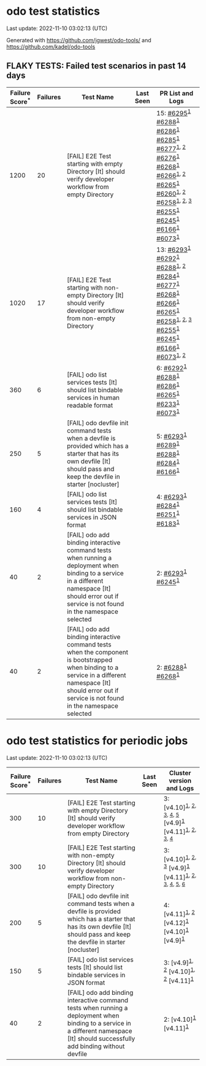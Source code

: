 # odo test statistics
Last update: 2022-11-10 03:02:13 (UTC)

Generated with https://github.com/jgwest/odo-tools/ and https://github.com/kadel/odo-tools
## FLAKY TESTS: Failed test scenarios in past 14 days
| Failure Score<sup>*</sup> | Failures | Test Name | Last Seen | PR List and Logs 
|---|---|---|---|---|
| 1200 | 20 | [FAIL] E2E Test starting with empty Directory [It] should verify developer workflow from empty Directory |  | 15: [#6295](https://github.com/openshift/odo/pull/6295)<sup>[1](https://storage.googleapis.com/origin-ci-test/pr-logs/pull/redhat-developer_odo/6295/pull-ci-redhat-developer-odo-main-v4.11-integration-e2e/1589970205931474944/build-log.txt)</sup> [#6288](https://github.com/openshift/odo/pull/6288)<sup>[1](https://storage.googleapis.com/origin-ci-test/pr-logs/pull/redhat-developer_odo/6288/pull-ci-redhat-developer-odo-main-v4.11-integration-e2e/1589478540049387520/build-log.txt)</sup> [#6286](https://github.com/openshift/odo/pull/6286)<sup>[1](https://storage.googleapis.com/origin-ci-test/pr-logs/pull/redhat-developer_odo/6286/pull-ci-redhat-developer-odo-main-v4.11-integration-e2e/1589583313939468288/build-log.txt)</sup> [#6285](https://github.com/openshift/odo/pull/6285)<sup>[1](https://storage.googleapis.com/origin-ci-test/pr-logs/pull/redhat-developer_odo/6285/pull-ci-redhat-developer-odo-main-v4.11-integration-e2e/1588529750261895168/build-log.txt)</sup> [#6277](https://github.com/openshift/odo/pull/6277)<sup>[1](https://storage.googleapis.com/origin-ci-test/pr-logs/pull/redhat-developer_odo/6277/pull-ci-redhat-developer-odo-main-v4.11-integration-e2e/1587826504694239232/build-log.txt), [2](https://storage.googleapis.com/origin-ci-test/pr-logs/pull/redhat-developer_odo/6277/pull-ci-redhat-developer-odo-main-v4.11-integration-e2e/1587861372039860224/build-log.txt)</sup> [#6276](https://github.com/openshift/odo/pull/6276)<sup>[1](https://storage.googleapis.com/origin-ci-test/pr-logs/pull/redhat-developer_odo/6276/pull-ci-redhat-developer-odo-main-v4.11-integration-e2e/1587084022889058304/build-log.txt)</sup> [#6268](https://github.com/openshift/odo/pull/6268)<sup>[1](https://storage.googleapis.com/origin-ci-test/pr-logs/pull/redhat-developer_odo/6268/pull-ci-redhat-developer-odo-main-v4.11-integration-e2e/1585971495069290496/build-log.txt)</sup> [#6266](https://github.com/openshift/odo/pull/6266)<sup>[1](https://storage.googleapis.com/origin-ci-test/pr-logs/pull/redhat-developer_odo/6266/pull-ci-redhat-developer-odo-main-v4.11-integration-e2e/1588144224228872192/build-log.txt), [2](https://storage.googleapis.com/origin-ci-test/pr-logs/pull/redhat-developer_odo/6266/pull-ci-redhat-developer-odo-main-v4.11-integration-e2e/1585878074270945280/build-log.txt)</sup> [#6265](https://github.com/openshift/odo/pull/6265)<sup>[1](https://storage.googleapis.com/origin-ci-test/pr-logs/pull/redhat-developer_odo/6265/pull-ci-redhat-developer-odo-main-v4.11-integration-e2e/1585645281809010688/build-log.txt)</sup> [#6260](https://github.com/openshift/odo/pull/6260)<sup>[1](https://storage.googleapis.com/origin-ci-test/pr-logs/pull/redhat-developer_odo/6260/pull-ci-redhat-developer-odo-main-v4.11-integration-e2e/1585979962832195584/build-log.txt), [2](https://storage.googleapis.com/origin-ci-test/pr-logs/pull/redhat-developer_odo/6260/pull-ci-redhat-developer-odo-main-v4.11-integration-e2e/1586018518128660480/build-log.txt)</sup> [#6258](https://github.com/openshift/odo/pull/6258)<sup>[1](https://storage.googleapis.com/origin-ci-test/pr-logs/pull/redhat-developer_odo/6258/pull-ci-redhat-developer-odo-main-v4.11-integration-e2e/1585743615454351360/build-log.txt), [2](https://storage.googleapis.com/origin-ci-test/pr-logs/pull/redhat-developer_odo/6258/pull-ci-redhat-developer-odo-main-v4.11-integration-e2e/1587022440599392256/build-log.txt), [3](https://storage.googleapis.com/origin-ci-test/pr-logs/pull/redhat-developer_odo/6258/pull-ci-redhat-developer-odo-main-v4.11-integration-e2e/1585998492017364992/build-log.txt)</sup> [#6255](https://github.com/openshift/odo/pull/6255)<sup>[1](https://storage.googleapis.com/origin-ci-test/pr-logs/pull/redhat-developer_odo/6255/pull-ci-redhat-developer-odo-main-v4.11-integration-e2e/1588124330640805888/build-log.txt)</sup> [#6245](https://github.com/openshift/odo/pull/6245)<sup>[1](https://storage.googleapis.com/origin-ci-test/pr-logs/pull/redhat-developer_odo/6245/pull-ci-redhat-developer-odo-main-v4.11-integration-e2e/1585665840345255936/build-log.txt)</sup> [#6166](https://github.com/openshift/odo/pull/6166)<sup>[1](https://storage.googleapis.com/origin-ci-test/pr-logs/pull/redhat-developer_odo/6166/pull-ci-redhat-developer-odo-main-v4.11-integration-e2e/1590251925884899328/build-log.txt)</sup> [#6073](https://github.com/openshift/odo/pull/6073)<sup>[1](https://storage.googleapis.com/origin-ci-test/pr-logs/pull/redhat-developer_odo/6073/pull-ci-redhat-developer-odo-main-v4.11-integration-e2e/1589536625682026496/build-log.txt)</sup> 
| 1020 | 17 | [FAIL] E2E Test starting with non-empty Directory [It] should verify developer workflow from non-empty Directory |  | 13: [#6293](https://github.com/openshift/odo/pull/6293)<sup>[1](https://storage.googleapis.com/origin-ci-test/pr-logs/pull/redhat-developer_odo/6293/pull-ci-redhat-developer-odo-main-v4.11-integration-e2e/1590036932853764096/build-log.txt)</sup> [#6292](https://github.com/openshift/odo/pull/6292)<sup>[1](https://storage.googleapis.com/origin-ci-test/pr-logs/pull/redhat-developer_odo/6292/pull-ci-redhat-developer-odo-main-v4.11-integration-e2e/1589875671474114560/build-log.txt)</sup> [#6288](https://github.com/openshift/odo/pull/6288)<sup>[1](https://storage.googleapis.com/origin-ci-test/pr-logs/pull/redhat-developer_odo/6288/pull-ci-redhat-developer-odo-main-v4.11-integration-e2e/1589997829584064512/build-log.txt), [2](https://storage.googleapis.com/origin-ci-test/pr-logs/pull/redhat-developer_odo/6288/pull-ci-redhat-developer-odo-main-v4.11-integration-e2e/1589478540049387520/build-log.txt)</sup> [#6284](https://github.com/openshift/odo/pull/6284)<sup>[1](https://storage.googleapis.com/origin-ci-test/pr-logs/pull/redhat-developer_odo/6284/pull-ci-redhat-developer-odo-main-v4.11-integration-e2e/1590394813608366080/build-log.txt)</sup> [#6277](https://github.com/openshift/odo/pull/6277)<sup>[1](https://storage.googleapis.com/origin-ci-test/pr-logs/pull/redhat-developer_odo/6277/pull-ci-redhat-developer-odo-main-v4.11-integration-e2e/1587861372039860224/build-log.txt)</sup> [#6268](https://github.com/openshift/odo/pull/6268)<sup>[1](https://storage.googleapis.com/origin-ci-test/pr-logs/pull/redhat-developer_odo/6268/pull-ci-redhat-developer-odo-main-v4.11-integration-e2e/1585971495069290496/build-log.txt)</sup> [#6266](https://github.com/openshift/odo/pull/6266)<sup>[1](https://storage.googleapis.com/origin-ci-test/pr-logs/pull/redhat-developer_odo/6266/pull-ci-redhat-developer-odo-main-v4.11-integration-e2e/1585878074270945280/build-log.txt)</sup> [#6265](https://github.com/openshift/odo/pull/6265)<sup>[1](https://storage.googleapis.com/origin-ci-test/pr-logs/pull/redhat-developer_odo/6265/pull-ci-redhat-developer-odo-main-v4.11-integration-e2e/1585645281809010688/build-log.txt)</sup> [#6258](https://github.com/openshift/odo/pull/6258)<sup>[1](https://storage.googleapis.com/origin-ci-test/pr-logs/pull/redhat-developer_odo/6258/pull-ci-redhat-developer-odo-main-v4.11-integration-e2e/1585743615454351360/build-log.txt), [2](https://storage.googleapis.com/origin-ci-test/pr-logs/pull/redhat-developer_odo/6258/pull-ci-redhat-developer-odo-main-v4.11-integration-e2e/1587022440599392256/build-log.txt), [3](https://storage.googleapis.com/origin-ci-test/pr-logs/pull/redhat-developer_odo/6258/pull-ci-redhat-developer-odo-main-v4.11-integration-e2e/1585998492017364992/build-log.txt)</sup> [#6255](https://github.com/openshift/odo/pull/6255)<sup>[1](https://storage.googleapis.com/origin-ci-test/pr-logs/pull/redhat-developer_odo/6255/pull-ci-redhat-developer-odo-main-v4.11-integration-e2e/1588124330640805888/build-log.txt)</sup> [#6245](https://github.com/openshift/odo/pull/6245)<sup>[1](https://storage.googleapis.com/origin-ci-test/pr-logs/pull/redhat-developer_odo/6245/pull-ci-redhat-developer-odo-main-v4.11-integration-e2e/1585665840345255936/build-log.txt)</sup> [#6166](https://github.com/openshift/odo/pull/6166)<sup>[1](https://storage.googleapis.com/origin-ci-test/pr-logs/pull/redhat-developer_odo/6166/pull-ci-redhat-developer-odo-main-v4.11-integration-e2e/1589971002345918464/build-log.txt)</sup> [#6073](https://github.com/openshift/odo/pull/6073)<sup>[1](https://storage.googleapis.com/origin-ci-test/pr-logs/pull/redhat-developer_odo/6073/pull-ci-redhat-developer-odo-main-v4.11-integration-e2e/1590316296132628480/build-log.txt), [2](https://storage.googleapis.com/origin-ci-test/pr-logs/pull/redhat-developer_odo/6073/pull-ci-redhat-developer-odo-main-v4.11-integration-e2e/1589536625682026496/build-log.txt)</sup> 
| 360 | 6 | [FAIL] odo list services tests [It] should list bindable services in human readable format |  | 6: [#6292](https://github.com/openshift/odo/pull/6292)<sup>[1](https://storage.googleapis.com/origin-ci-test/pr-logs/pull/redhat-developer_odo/6292/pull-ci-redhat-developer-odo-main-v4.11-integration-e2e/1589905750245773312/build-log.txt)</sup> [#6288](https://github.com/openshift/odo/pull/6288)<sup>[1](https://storage.googleapis.com/origin-ci-test/pr-logs/pull/redhat-developer_odo/6288/pull-ci-redhat-developer-odo-main-v4.11-integration-e2e/1590230853282172928/build-log.txt)</sup> [#6286](https://github.com/openshift/odo/pull/6286)<sup>[1](https://storage.googleapis.com/origin-ci-test/pr-logs/pull/redhat-developer_odo/6286/pull-ci-redhat-developer-odo-main-v4.11-integration-e2e/1589554008496803840/build-log.txt)</sup> [#6265](https://github.com/openshift/odo/pull/6265)<sup>[1](https://storage.googleapis.com/origin-ci-test/pr-logs/pull/redhat-developer_odo/6265/pull-ci-redhat-developer-odo-main-v4.11-integration-e2e/1588117784104013824/build-log.txt)</sup> [#6233](https://github.com/openshift/odo/pull/6233)<sup>[1](https://storage.googleapis.com/origin-ci-test/pr-logs/pull/redhat-developer_odo/6233/pull-ci-redhat-developer-odo-main-v4.11-integration-e2e/1589619870046097408/build-log.txt)</sup> [#6073](https://github.com/openshift/odo/pull/6073)<sup>[1](https://storage.googleapis.com/origin-ci-test/pr-logs/pull/redhat-developer_odo/6073/pull-ci-redhat-developer-odo-main-v4.11-integration-e2e/1590395705736826880/build-log.txt)</sup> 
| 250 | 5 | [FAIL] odo devfile init command tests when a devfile is provided which has a starter that has its own devfile [It] should pass and keep the devfile in starter [nocluster] |  | 5: [#6293](https://github.com/openshift/odo/pull/6293)<sup>[1](https://storage.googleapis.com/origin-ci-test/pr-logs/pull/redhat-developer_odo/6293/pull-ci-redhat-developer-odo-main-v4.11-integration-e2e/1589908495279329280/build-log.txt)</sup> [#6289](https://github.com/openshift/odo/pull/6289)<sup>[1](https://storage.googleapis.com/origin-ci-test/pr-logs/pull/redhat-developer_odo/6289/pull-ci-redhat-developer-odo-main-v4.11-integration-e2e/1589877880274292736/build-log.txt)</sup> [#6288](https://github.com/openshift/odo/pull/6288)<sup>[1](https://storage.googleapis.com/origin-ci-test/pr-logs/pull/redhat-developer_odo/6288/pull-ci-redhat-developer-odo-main-v4.11-integration-e2e/1589846280492814336/build-log.txt)</sup> [#6284](https://github.com/openshift/odo/pull/6284)<sup>[1](https://storage.googleapis.com/origin-ci-test/pr-logs/pull/redhat-developer_odo/6284/pull-ci-redhat-developer-odo-main-v4.11-integration-e2e/1589710656414683136/build-log.txt)</sup> [#6166](https://github.com/openshift/odo/pull/6166)<sup>[1](https://storage.googleapis.com/origin-ci-test/pr-logs/pull/redhat-developer_odo/6166/pull-ci-redhat-developer-odo-main-v4.11-integration-e2e/1589846239099228160/build-log.txt)</sup> 
| 160 | 4 | [FAIL] odo list services tests [It] should list bindable services in JSON format |  | 4: [#6293](https://github.com/openshift/odo/pull/6293)<sup>[1](https://storage.googleapis.com/origin-ci-test/pr-logs/pull/redhat-developer_odo/6293/pull-ci-redhat-developer-odo-main-v4.11-integration-e2e/1589933593986076672/build-log.txt)</sup> [#6284](https://github.com/openshift/odo/pull/6284)<sup>[1](https://storage.googleapis.com/origin-ci-test/pr-logs/pull/redhat-developer_odo/6284/pull-ci-redhat-developer-odo-main-v4.11-integration-e2e/1589677666766688256/build-log.txt)</sup> [#6251](https://github.com/openshift/odo/pull/6251)<sup>[1](https://storage.googleapis.com/origin-ci-test/pr-logs/pull/redhat-developer_odo/6251/pull-ci-redhat-developer-odo-main-v4.11-integration-e2e/1587350851955986432/build-log.txt)</sup> [#6183](https://github.com/openshift/odo/pull/6183)<sup>[1](https://storage.googleapis.com/origin-ci-test/pr-logs/pull/redhat-developer_odo/6183/pull-ci-redhat-developer-odo-main-v4.11-integration-e2e/1588495082284126208/build-log.txt)</sup> 
| 40 | 2 | [FAIL] odo add binding interactive command tests when running a deployment when binding to a service in a different namespace [It] should error out if service is not found in the namespace selected |  | 2: [#6293](https://github.com/openshift/odo/pull/6293)<sup>[1](https://storage.googleapis.com/origin-ci-test/pr-logs/pull/redhat-developer_odo/6293/pull-ci-redhat-developer-odo-main-v4.11-integration-e2e/1590375349177290752/build-log.txt)</sup> [#6245](https://github.com/openshift/odo/pull/6245)<sup>[1](https://storage.googleapis.com/origin-ci-test/pr-logs/pull/redhat-developer_odo/6245/pull-ci-redhat-developer-odo-main-v4.11-integration-e2e/1585665840345255936/build-log.txt)</sup> 
| 40 | 2 | [FAIL] odo add binding interactive command tests when the component is bootstrapped when binding to a service in a different namespace [It] should error out if service is not found in the namespace selected |  | 2: [#6288](https://github.com/openshift/odo/pull/6288)<sup>[1](https://storage.googleapis.com/origin-ci-test/pr-logs/pull/redhat-developer_odo/6288/pull-ci-redhat-developer-odo-main-v4.11-integration-e2e/1589507732895961088/build-log.txt)</sup> [#6268](https://github.com/openshift/odo/pull/6268)<sup>[1](https://storage.googleapis.com/origin-ci-test/pr-logs/pull/redhat-developer_odo/6268/pull-ci-redhat-developer-odo-main-v4.11-integration-e2e/1585971495069290496/build-log.txt)</sup> 


# odo test statistics for periodic jobs
Last update: 2022-11-10 03:02:13 (UTC)

| Failure Score<sup>*</sup> | Failures | Test Name | Last Seen | Cluster version and Logs 
|---|---|---|---|---|
| 300 | 10 | [FAIL] E2E Test starting with empty Directory [It] should verify developer workflow from empty Directory |  | 3: [v4.10]<sup>[1](https://storage.googleapis.com/origin-ci-test/logs/periodic-ci-redhat-developer-odo-main-v4.10-integration-e2e-periodic/1588320289618399232/build-log.txt), [2](https://storage.googleapis.com/origin-ci-test/logs/periodic-ci-redhat-developer-odo-main-v4.10-integration-e2e-periodic/1585783569748332544/build-log.txt), [3](https://storage.googleapis.com/origin-ci-test/logs/periodic-ci-redhat-developer-odo-main-v4.10-integration-e2e-periodic/1586146179421310976/build-log.txt), [4](https://storage.googleapis.com/origin-ci-test/logs/periodic-ci-redhat-developer-odo-main-v4.10-integration-e2e-periodic/1590132405505626112/build-log.txt), [5](https://storage.googleapis.com/origin-ci-test/logs/periodic-ci-redhat-developer-odo-main-v4.10-integration-e2e-periodic/1588682807587115008/build-log.txt)</sup> [v4.9]<sup>[1](https://storage.googleapis.com/origin-ci-test/logs/periodic-ci-redhat-developer-odo-main-v4.9-integration-e2e-periodic/1585783572927614976/build-log.txt)</sup> [v4.11]<sup>[1](https://storage.googleapis.com/origin-ci-test/logs/periodic-ci-redhat-developer-odo-main-v4.11-integration-e2e-periodic/1589770021796581376/build-log.txt), [2](https://storage.googleapis.com/origin-ci-test/logs/periodic-ci-redhat-developer-odo-main-v4.11-sbo-nightly-odo-tests/1588682809264836608/build-log.txt), [3](https://storage.googleapis.com/origin-ci-test/logs/periodic-ci-redhat-developer-odo-main-v4.11-integration-e2e-periodic/1585783570406838272/build-log.txt), [4](https://storage.googleapis.com/origin-ci-test/logs/periodic-ci-redhat-developer-odo-main-v4.11-sbo-nightly-odo-tests/1585783571241504768/build-log.txt)</sup> 
| 300 | 10 | [FAIL] E2E Test starting with non-empty Directory [It] should verify developer workflow from non-empty Directory |  | 3: [v4.10]<sup>[1](https://storage.googleapis.com/origin-ci-test/logs/periodic-ci-redhat-developer-odo-main-v4.10-integration-e2e-periodic/1585783569748332544/build-log.txt), [2](https://storage.googleapis.com/origin-ci-test/logs/periodic-ci-redhat-developer-odo-main-v4.10-integration-e2e-periodic/1586146179421310976/build-log.txt), [3](https://storage.googleapis.com/origin-ci-test/logs/periodic-ci-redhat-developer-odo-main-v4.10-integration-e2e-periodic/1588682807587115008/build-log.txt)</sup> [v4.9]<sup>[1](https://storage.googleapis.com/origin-ci-test/logs/periodic-ci-redhat-developer-odo-main-v4.9-integration-e2e-periodic/1585783572927614976/build-log.txt)</sup> [v4.11]<sup>[1](https://storage.googleapis.com/origin-ci-test/logs/periodic-ci-redhat-developer-odo-main-v4.11-integration-e2e-periodic/1590132405937639424/build-log.txt), [2](https://storage.googleapis.com/origin-ci-test/logs/periodic-ci-redhat-developer-odo-main-v4.11-integration-e2e-periodic/1587595596854726656/build-log.txt), [3](https://storage.googleapis.com/origin-ci-test/logs/periodic-ci-redhat-developer-odo-main-v4.11-sbo-nightly-odo-tests/1588682809264836608/build-log.txt), [4](https://storage.googleapis.com/origin-ci-test/logs/periodic-ci-redhat-developer-odo-main-v4.11-integration-e2e-periodic/1585783570406838272/build-log.txt), [5](https://storage.googleapis.com/origin-ci-test/logs/periodic-ci-redhat-developer-odo-main-v4.11-sbo-nightly-odo-tests/1585783571241504768/build-log.txt), [6](https://storage.googleapis.com/origin-ci-test/logs/periodic-ci-redhat-developer-odo-main-v4.11-sbo-nightly-odo-tests/1590494718356099072/build-log.txt)</sup> 
| 200 | 5 | [FAIL] odo devfile init command tests when a devfile is provided which has a starter that has its own devfile [It] should pass and keep the devfile in starter [nocluster] |  | 4: [v4.11]<sup>[1](https://storage.googleapis.com/origin-ci-test/logs/periodic-ci-redhat-developer-odo-main-v4.11-sbo-nightly-odo-tests/1589770022643830784/build-log.txt), [2](https://storage.googleapis.com/origin-ci-test/logs/periodic-ci-redhat-developer-odo-main-v4.11-integration-e2e-periodic/1589770021796581376/build-log.txt)</sup> [v4.12]<sup>[1](https://storage.googleapis.com/origin-ci-test/logs/periodic-ci-redhat-developer-odo-main-v4.12-integration-e2e-periodic/1589770023482691584/build-log.txt)</sup> [v4.10]<sup>[1](https://storage.googleapis.com/origin-ci-test/logs/periodic-ci-redhat-developer-odo-main-v4.10-integration-e2e-periodic/1589770020953526272/build-log.txt)</sup> [v4.9]<sup>[1](https://storage.googleapis.com/origin-ci-test/logs/periodic-ci-redhat-developer-odo-main-v4.9-integration-e2e-periodic/1589770024317358080/build-log.txt)</sup> 
| 150 | 5 | [FAIL] odo list services tests [It] should list bindable services in JSON format |  | 3: [v4.9]<sup>[1](https://storage.googleapis.com/origin-ci-test/logs/periodic-ci-redhat-developer-odo-main-v4.9-integration-e2e-periodic/1587233243667632128/build-log.txt), [2](https://storage.googleapis.com/origin-ci-test/logs/periodic-ci-redhat-developer-odo-main-v4.9-integration-e2e-periodic/1586508417957105664/build-log.txt)</sup> [v4.10]<sup>[1](https://storage.googleapis.com/origin-ci-test/logs/periodic-ci-redhat-developer-odo-main-v4.10-integration-e2e-periodic/1589407634237165568/build-log.txt), [2](https://storage.googleapis.com/origin-ci-test/logs/periodic-ci-redhat-developer-odo-main-v4.10-integration-e2e-periodic/1590494716674183168/build-log.txt)</sup> [v4.11]<sup>[1](https://storage.googleapis.com/origin-ci-test/logs/periodic-ci-redhat-developer-odo-main-v4.11-sbo-nightly-odo-tests/1589407635910692864/build-log.txt)</sup> 
| 40 | 2 | [FAIL] odo add binding interactive command tests when running a deployment when binding to a service in a different namespace [It] should successfully add binding without devfile |  | 2: [v4.10]<sup>[1](https://storage.googleapis.com/origin-ci-test/logs/periodic-ci-redhat-developer-odo-main-v4.10-integration-e2e-periodic/1586508414593273856/build-log.txt)</sup> [v4.11]<sup>[1](https://storage.googleapis.com/origin-ci-test/logs/periodic-ci-redhat-developer-odo-main-v4.11-integration-e2e-periodic/1589045219096006656/build-log.txt)</sup> 



